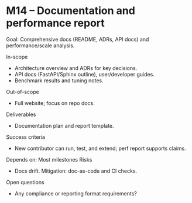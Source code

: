 # M14 – Documentation and performance report

Goal: Comprehensive docs (README, ADRs, API docs) and performance/scale analysis.

In-scope
- Architecture overview and ADRs for key decisions.
- API docs (FastAPI/Sphinx outline), user/developer guides.
- Benchmark results and tuning notes.

Out-of-scope
- Full website; focus on repo docs.

Deliverables
- Documentation plan and report template.

Success criteria
- New contributor can run, test, and extend; perf report supports claims.

Depends on: Most milestones
Risks
- Docs drift. Mitigation: doc-as-code and CI checks.

Open questions
- Any compliance or reporting format requirements?
